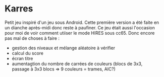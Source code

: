 # Karres
 
Petit jeu inspiré d'un jeu sous Android.
Cette première version a été faite en un dianche après-midi donc reste à paufiner.
Ce jeu était aussi l'occasion pour moi de voir comment utiiser le mode HIRES sous cc65.
Donc encore pas mal de choses à faire :
- gestion des niveaux et mélange aléatoire à vérifier
- calcul du score
- écran titre
- aumentagtion du nombre de carrées de couleurs (blocs de 3x3, passage à 3x3 blocs => 9 couleurs = trames, AIC?)
